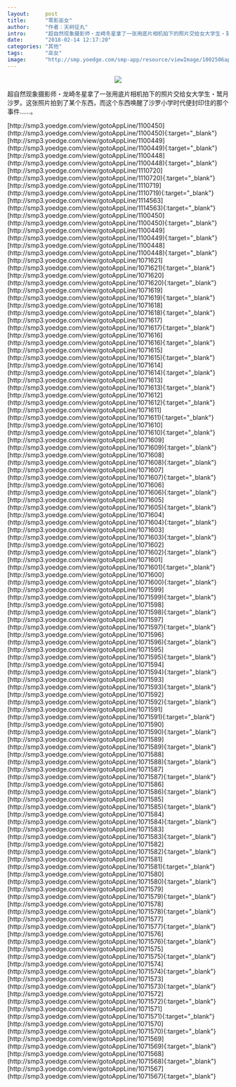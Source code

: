 ```yaml
---
layout:     post
title:      "零影巫女"
author:     "作者：天树征丸"
intro:      "超自然现象摄影师・龙崎冬星拿了一张用底片相机拍下的照片交给女大学生・鹫月沙罗。这张照片拍到了某个东西，而这个东西唤醒了沙罗小学时代便封印住的那个事件……。"
date:       "2018-02-14 12:17:20"
categories: "其他"
tags:       "巫女"
image:      "http://smp.yoedge.com/smp-app/resource/viewImage/1002506appline.png"
---
```

<div style="text-align: center">
<p><img src="http://smp.yoedge.com/smp-app/resource/viewImage/1002506appline.png"/></p>
</div>
<p class="post-meta">
<span>超自然现象摄影师・龙崎冬星拿了一张用底片相机拍下的照片交给女大学生・鹫月沙罗。这张照片拍到了某个东西，而这个东西唤醒了沙罗小学时代便封印住的那个事件……。</span>
</p>
[http://smp3.yoedge.com/view/gotoAppLine/1100450](http://smp3.yoedge.com/view/gotoAppLine/1100450){:target="_blank"}
[http://smp3.yoedge.com/view/gotoAppLine/1100449](http://smp3.yoedge.com/view/gotoAppLine/1100449){:target="_blank"}
[http://smp3.yoedge.com/view/gotoAppLine/1100448](http://smp3.yoedge.com/view/gotoAppLine/1100448){:target="_blank"}
[http://smp3.yoedge.com/view/gotoAppLine/1110720](http://smp3.yoedge.com/view/gotoAppLine/1110720){:target="_blank"}
[http://smp3.yoedge.com/view/gotoAppLine/1110719](http://smp3.yoedge.com/view/gotoAppLine/1110719){:target="_blank"}
[http://smp3.yoedge.com/view/gotoAppLine/1114563](http://smp3.yoedge.com/view/gotoAppLine/1114563){:target="_blank"}
[http://smp3.yoedge.com/view/gotoAppLine/1100450](http://smp3.yoedge.com/view/gotoAppLine/1100450){:target="_blank"}
[http://smp3.yoedge.com/view/gotoAppLine/1100449](http://smp3.yoedge.com/view/gotoAppLine/1100449){:target="_blank"}
[http://smp3.yoedge.com/view/gotoAppLine/1100448](http://smp3.yoedge.com/view/gotoAppLine/1100448){:target="_blank"}
[http://smp3.yoedge.com/view/gotoAppLine/1071621](http://smp3.yoedge.com/view/gotoAppLine/1071621){:target="_blank"}
[http://smp3.yoedge.com/view/gotoAppLine/1071620](http://smp3.yoedge.com/view/gotoAppLine/1071620){:target="_blank"}
[http://smp3.yoedge.com/view/gotoAppLine/1071619](http://smp3.yoedge.com/view/gotoAppLine/1071619){:target="_blank"}
[http://smp3.yoedge.com/view/gotoAppLine/1071618](http://smp3.yoedge.com/view/gotoAppLine/1071618){:target="_blank"}
[http://smp3.yoedge.com/view/gotoAppLine/1071617](http://smp3.yoedge.com/view/gotoAppLine/1071617){:target="_blank"}
[http://smp3.yoedge.com/view/gotoAppLine/1071616](http://smp3.yoedge.com/view/gotoAppLine/1071616){:target="_blank"}
[http://smp3.yoedge.com/view/gotoAppLine/1071615](http://smp3.yoedge.com/view/gotoAppLine/1071615){:target="_blank"}
[http://smp3.yoedge.com/view/gotoAppLine/1071614](http://smp3.yoedge.com/view/gotoAppLine/1071614){:target="_blank"}
[http://smp3.yoedge.com/view/gotoAppLine/1071613](http://smp3.yoedge.com/view/gotoAppLine/1071613){:target="_blank"}
[http://smp3.yoedge.com/view/gotoAppLine/1071612](http://smp3.yoedge.com/view/gotoAppLine/1071612){:target="_blank"}
[http://smp3.yoedge.com/view/gotoAppLine/1071611](http://smp3.yoedge.com/view/gotoAppLine/1071611){:target="_blank"}
[http://smp3.yoedge.com/view/gotoAppLine/1071610](http://smp3.yoedge.com/view/gotoAppLine/1071610){:target="_blank"}
[http://smp3.yoedge.com/view/gotoAppLine/1071609](http://smp3.yoedge.com/view/gotoAppLine/1071609){:target="_blank"}
[http://smp3.yoedge.com/view/gotoAppLine/1071608](http://smp3.yoedge.com/view/gotoAppLine/1071608){:target="_blank"}
[http://smp3.yoedge.com/view/gotoAppLine/1071607](http://smp3.yoedge.com/view/gotoAppLine/1071607){:target="_blank"}
[http://smp3.yoedge.com/view/gotoAppLine/1071606](http://smp3.yoedge.com/view/gotoAppLine/1071606){:target="_blank"}
[http://smp3.yoedge.com/view/gotoAppLine/1071605](http://smp3.yoedge.com/view/gotoAppLine/1071605){:target="_blank"}
[http://smp3.yoedge.com/view/gotoAppLine/1071604](http://smp3.yoedge.com/view/gotoAppLine/1071604){:target="_blank"}
[http://smp3.yoedge.com/view/gotoAppLine/1071603](http://smp3.yoedge.com/view/gotoAppLine/1071603){:target="_blank"}
[http://smp3.yoedge.com/view/gotoAppLine/1071602](http://smp3.yoedge.com/view/gotoAppLine/1071602){:target="_blank"}
[http://smp3.yoedge.com/view/gotoAppLine/1071601](http://smp3.yoedge.com/view/gotoAppLine/1071601){:target="_blank"}
[http://smp3.yoedge.com/view/gotoAppLine/1071600](http://smp3.yoedge.com/view/gotoAppLine/1071600){:target="_blank"}
[http://smp3.yoedge.com/view/gotoAppLine/1071599](http://smp3.yoedge.com/view/gotoAppLine/1071599){:target="_blank"}
[http://smp3.yoedge.com/view/gotoAppLine/1071598](http://smp3.yoedge.com/view/gotoAppLine/1071598){:target="_blank"}
[http://smp3.yoedge.com/view/gotoAppLine/1071597](http://smp3.yoedge.com/view/gotoAppLine/1071597){:target="_blank"}
[http://smp3.yoedge.com/view/gotoAppLine/1071596](http://smp3.yoedge.com/view/gotoAppLine/1071596){:target="_blank"}
[http://smp3.yoedge.com/view/gotoAppLine/1071595](http://smp3.yoedge.com/view/gotoAppLine/1071595){:target="_blank"}
[http://smp3.yoedge.com/view/gotoAppLine/1071594](http://smp3.yoedge.com/view/gotoAppLine/1071594){:target="_blank"}
[http://smp3.yoedge.com/view/gotoAppLine/1071593](http://smp3.yoedge.com/view/gotoAppLine/1071593){:target="_blank"}
[http://smp3.yoedge.com/view/gotoAppLine/1071592](http://smp3.yoedge.com/view/gotoAppLine/1071592){:target="_blank"}
[http://smp3.yoedge.com/view/gotoAppLine/1071591](http://smp3.yoedge.com/view/gotoAppLine/1071591){:target="_blank"}
[http://smp3.yoedge.com/view/gotoAppLine/1071590](http://smp3.yoedge.com/view/gotoAppLine/1071590){:target="_blank"}
[http://smp3.yoedge.com/view/gotoAppLine/1071589](http://smp3.yoedge.com/view/gotoAppLine/1071589){:target="_blank"}
[http://smp3.yoedge.com/view/gotoAppLine/1071588](http://smp3.yoedge.com/view/gotoAppLine/1071588){:target="_blank"}
[http://smp3.yoedge.com/view/gotoAppLine/1071587](http://smp3.yoedge.com/view/gotoAppLine/1071587){:target="_blank"}
[http://smp3.yoedge.com/view/gotoAppLine/1071586](http://smp3.yoedge.com/view/gotoAppLine/1071586){:target="_blank"}
[http://smp3.yoedge.com/view/gotoAppLine/1071585](http://smp3.yoedge.com/view/gotoAppLine/1071585){:target="_blank"}
[http://smp3.yoedge.com/view/gotoAppLine/1071584](http://smp3.yoedge.com/view/gotoAppLine/1071584){:target="_blank"}
[http://smp3.yoedge.com/view/gotoAppLine/1071583](http://smp3.yoedge.com/view/gotoAppLine/1071583){:target="_blank"}
[http://smp3.yoedge.com/view/gotoAppLine/1071582](http://smp3.yoedge.com/view/gotoAppLine/1071582){:target="_blank"}
[http://smp3.yoedge.com/view/gotoAppLine/1071581](http://smp3.yoedge.com/view/gotoAppLine/1071581){:target="_blank"}
[http://smp3.yoedge.com/view/gotoAppLine/1071580](http://smp3.yoedge.com/view/gotoAppLine/1071580){:target="_blank"}
[http://smp3.yoedge.com/view/gotoAppLine/1071579](http://smp3.yoedge.com/view/gotoAppLine/1071579){:target="_blank"}
[http://smp3.yoedge.com/view/gotoAppLine/1071578](http://smp3.yoedge.com/view/gotoAppLine/1071578){:target="_blank"}
[http://smp3.yoedge.com/view/gotoAppLine/1071577](http://smp3.yoedge.com/view/gotoAppLine/1071577){:target="_blank"}
[http://smp3.yoedge.com/view/gotoAppLine/1071576](http://smp3.yoedge.com/view/gotoAppLine/1071576){:target="_blank"}
[http://smp3.yoedge.com/view/gotoAppLine/1071575](http://smp3.yoedge.com/view/gotoAppLine/1071575){:target="_blank"}
[http://smp3.yoedge.com/view/gotoAppLine/1071574](http://smp3.yoedge.com/view/gotoAppLine/1071574){:target="_blank"}
[http://smp3.yoedge.com/view/gotoAppLine/1071573](http://smp3.yoedge.com/view/gotoAppLine/1071573){:target="_blank"}
[http://smp3.yoedge.com/view/gotoAppLine/1071572](http://smp3.yoedge.com/view/gotoAppLine/1071572){:target="_blank"}
[http://smp3.yoedge.com/view/gotoAppLine/1071571](http://smp3.yoedge.com/view/gotoAppLine/1071571){:target="_blank"}
[http://smp3.yoedge.com/view/gotoAppLine/1071570](http://smp3.yoedge.com/view/gotoAppLine/1071570){:target="_blank"}
[http://smp3.yoedge.com/view/gotoAppLine/1071569](http://smp3.yoedge.com/view/gotoAppLine/1071569){:target="_blank"}
[http://smp3.yoedge.com/view/gotoAppLine/1071568](http://smp3.yoedge.com/view/gotoAppLine/1071568){:target="_blank"}
[http://smp3.yoedge.com/view/gotoAppLine/1071567](http://smp3.yoedge.com/view/gotoAppLine/1071567){:target="_blank"}


